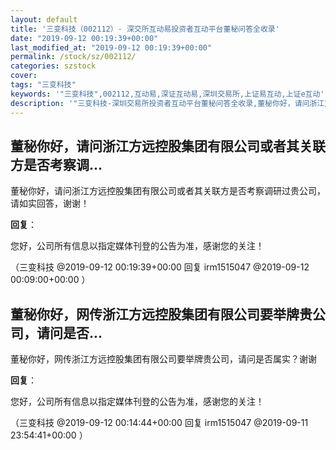 ```yaml
---
layout: default
title: '三变科技（002112）- 深交所互动易投资者互动平台董秘问答全收录'
date: "2019-09-12 00:19:39+00:00"
last_modified_at: "2019-09-12 00:19:39+00:00"
permalink: /stock/sz/002112/
categories: szstock
cover: 
tags: "三变科技"
keywords: '"三变科技",002112,互动易,深证互动易,深圳交易所,上证易互动,上证e互动'
description: '"三变科技-深圳交易所投资者互动平台董秘问答全收录,董秘你好，请问浙江方远控股集团有限公司或者其关联方是否考察调研过贵公司，请如实回答，谢谢！"'
---
```


## 董秘你好，请问浙江方远控股集团有限公司或者其关联方是否考察调...

董秘你好，请问浙江方远控股集团有限公司或者其关联方是否考察调研过贵公司，请如实回答，谢谢！

**回复**：

您好，公司所有信息以指定媒体刊登的公告为准，感谢您的关注！ 

（三变科技  @2019-09-12 00:19:39+00:00 回复 irm1515047  @2019-09-12 00:09:00+00:00 ）

## 董秘你好，网传浙江方远控股集团有限公司要举牌贵公司，请问是否...

董秘你好，网传浙江方远控股集团有限公司要举牌贵公司，请问是否属实？谢谢

**回复**：

您好，公司所有信息以指定媒体刊登的公告为准，感谢您的关注！ 

（三变科技  @2019-09-12 00:14:44+00:00 回复 irm1515047  @2019-09-11 23:54:41+00:00 ）

